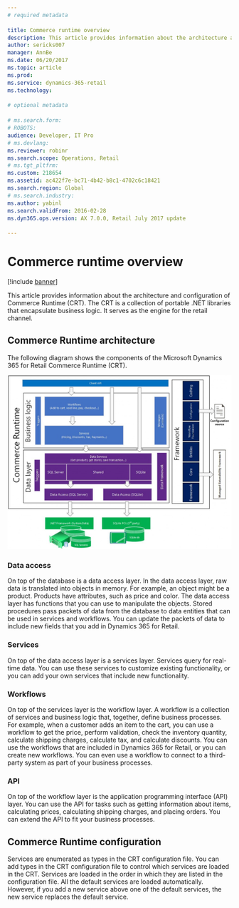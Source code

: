 ```yaml
---
# required metadata

title: Commerce runtime overview
description: This article provides information about the architecture and configuration of the Commerce Runtime (CRT). The CRT is a collection of portable .NET libraries that encapsulate business logic. It serves as the engine for the retail channel. 
author: sericks007
manager: AnnBe
ms.date: 06/20/2017
ms.topic: article
ms.prod: 
ms.service: dynamics-365-retail
ms.technology: 

# optional metadata

# ms.search.form: 
# ROBOTS: 
audience: Developer, IT Pro
# ms.devlang: 
ms.reviewer: robinr
ms.search.scope: Operations, Retail
# ms.tgt_pltfrm: 
ms.custom: 218654
ms.assetid: ac422f7e-bc71-4b42-b8c1-4702c6c18421
ms.search.region: Global
# ms.search.industry: 
ms.author: yabinl
ms.search.validFrom: 2016-02-28
ms.dyn365.ops.version: AX 7.0.0, Retail July 2017 update

---
```


# Commerce runtime overview

[!include [banner](../includes/banner.md)]

This article provides information about the architecture and configuration of Commerce Runtime (CRT). The CRT is a collection of portable .NET libraries that encapsulate business logic. It serves as the engine for the retail channel. 

Commerce Runtime architecture
-----------------------------

The following diagram shows the components of the Microsoft Dynamics 365 for Retail Commerce Runtime (CRT). 

[![Commerce Runtime components](./media/crt-architecture-1024x793.jpg)](./media/crt-architecture.jpg)

### Data access

On top of the database is a data access layer. In the data access layer, raw data is translated into objects in memory. For example, an object might be a product. Products have attributes, such as price and color. The data access layer has functions that you can use to manipulate the objects. Stored procedures pass packets of data from the database to data entities that can be used in services and workflows. You can update the packets of data to include new fields that you add in Dynamics 365 for Retail.

### Services

On top of the data access layer is a services layer. Services query for real-time data. You can use these services to customize existing functionality, or you can add your own services that include new functionality.

### Workflows

On top of the services layer is the workflow layer. A workflow is a collection of services and business logic that, together, define business processes. For example, when a customer adds an item to the cart, you can use a workflow to get the price, perform validation, check the inventory quantity, calculate shipping charges, calculate tax, and calculate discounts. You can use the workflows that are included in Dynamics 365 for Retail, or you can create new workflows. You can even use a workflow to connect to a third-party system as part of your business processes.

### API

On top of the workflow layer is the application programming interface (API) layer. You can use the API for tasks such as getting information about items, calculating prices, calculating shipping charges, and placing orders. You can extend the API to fit your business processes.

## Commerce Runtime configuration
Services are enumerated as types in the CRT configuration file. You can add types in the CRT configuration file to control which services are loaded in the CRT. Services are loaded in the order in which they are listed in the configuration file. All the default services are loaded automatically. However, if you add a new service above one of the default services, the new service replaces the default service.




